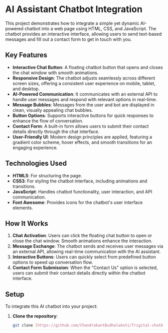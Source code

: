 # AI Assistant Chatbot Integration

This project demonstrates how to integrate a simple yet dynamic AI-powered chatbot into a web page using HTML, CSS, and JavaScript. The chatbot provides an interactive interface, allowing users to send text-based messages and fill out a contact form to get in touch with you.

## Key Features

- **Interactive Chat Button**: A floating chatbot button that opens and closes the chat window with smooth animations.
- **Responsive Design**: The chatbot adjusts seamlessly across different screen sizes, offering a consistent user experience on mobile, tablet, and desktop.
- **AI-Powered Communication**: It communicates with an external API to handle user messages and respond with relevant options in real-time.
- **Message Bubbles**: Messages from the user and bot are displayed in clean, visually appealing chat bubbles.
- **Button Options**: Supports interactive buttons for quick responses to enhance the flow of conversation.
- **Contact Form**: A built-in form allows users to submit their contact details directly through the chat interface.
- **User-Friendly UI**: Modern design principles are applied, featuring a gradient color scheme, hover effects, and smooth transitions for an engaging experience.

## Technologies Used

- **HTML5**: For structuring the page.
- **CSS3**: For styling the chatbot interface, including animations and transitions.
- **JavaScript**: Handles chatbot functionality, user interaction, and API communication.
- **Font Awesome**: Provides icons for the chatbot's user interface elements.

## How It Works

1. **Chat Activation**: Users can click the floating chat button to open or close the chat window. Smooth animations enhance the interaction.
2. **Message Exchange**: The chatbot sends and receives user messages via an external API, allowing real-time communication with the AI assistant.
3. **Interactive Buttons**: Users can quickly select from predefined button options to speed up conversation flow.
4. **Contact Form Submission**: When the "Contact Us" option is selected, users can submit their contact details directly within the chatbot interface.

## Setup

To integrate this AI chatbot into your project:

1. **Clone the repository**:
   ```bash
   git clone [https://github.com/ChandrakantBudhalakoti/Trigital-chatbot.git]
